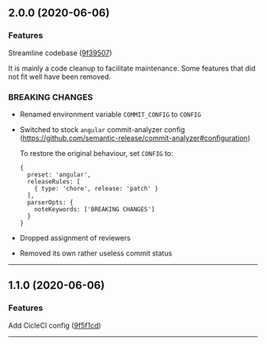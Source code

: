## 2.0.0 (2020-06-06)

### Features


Streamline codebase ([9f39507](https://github.com/scherermichael/conventional-mergebot/commit/9f39507))

It is mainly a code cleanup to facilitate maintenance. Some features that did not fit well have been removed.


### BREAKING CHANGES

- Renamed environment variable `COMMIT_CONFIG` to `CONFIG`

- Switched to stock `angular` commit-analyzer config (https://github.com/semantic-release/commit-analyzer#configuration)

    To restore the original behaviour, set `CONFIG` to:

    ```
    {
      preset: 'angular',
      releaseRules: [
        { type: 'chore', release: 'patch' }
      ],
      parserOpts: {
        noteKeywords: ['BREAKING CHANGES']
      }
    }
    ```

- Dropped assignment of reviewers

- Removed its own rather useless commit status

---

## 1.1.0 (2020-06-06)

### Features


Add CicleCI config ([9f5f1cd](https://github.com/scherermichael/conventional-mergebot/commit/9f5f1cd))



---
